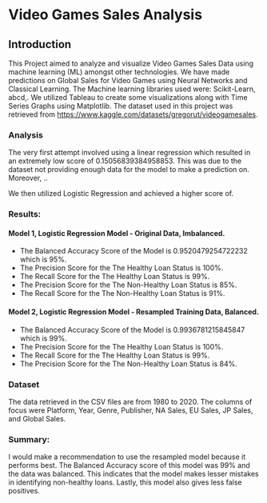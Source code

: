 # Video Games Sales Analysis


## Introduction
This Project aimed to analyze and visualize Video Games Sales Data using machine learning (ML) amongst other technologies.
We have made predictions on Global Sales for Video Games using Neural Networks and Classical Learning. The Machine learning libraries used were: Scikit-Learn, abcd,. We utilized Tableau to create some visualizations along with Time Series Graphs using Matplotlib.
The dataset used in this project was retrieved from https://www.kaggle.com/datasets/gregorut/videogamesales.




### Analysis
The very first attempt involved using a linear regression which resulted in an extremely low score of 0.15056839384958853. This was due to the dataset not providing enough data for the model to make a prediction on. Moreover, ..

We then utilized Logistic Regression and achieved a higher score of.


### Results:
#### Model 1, Logistic Regression Model - Original Data, Imbalanced.
  * The Balanced Accuracy Score of the Model is 0.9520479254722232 which is 95%.
  * The Precision Score for the The Healthy Loan Status is 100%.
  * The Recall Score for the The Healthy Loan Status is 99%.
  * The Precision Score for the The Non-Healthy Loan Status is 85%.
  * The Recall Score for the The Non-Healthy Loan Status is 91%.


#### Model 2, Logistic Regression Model - Resampled Training Data, Balanced.
  * The Balanced Accuracy Score of the Model is 0.9936781215845847 which is 99%.
  * The Precision Score for the The Healthy Loan Status is 100%.
  * The Recall Score for the The Healthy Loan Status is 99%.
  * The Precision Score for the The Non-Healthy Loan Status is 84%.



### Dataset
The data retrieved in the CSV files are from 1980 to 2020. The columns of focus were Platform, Year, Genre, Publisher, NA Sales, EU Sales, JP Sales, and Global Sales.
<p>


### Summary:
I would make a recommendation to use the resampled model because it performs best. The Balanced Accuracy score of this model was 99% and the data was balanced. This indicates that the model makes lesser mistakes in identifying non-healthy loans. Lastly, this model also gives less false positives.

